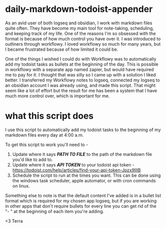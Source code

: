 # daily-markdown-todoist-appender

As an avid user of both logseq and obsidian, I work with markdown files quite often. They have become my main tool for note-taking, scheduling, and keeping track of my life. One of the reasons I'm so obsessed with the format is because of how much control you have over it. I was introduced to outliners through workflowy. I loved workflowy so much for many years, but I became frustrated because of how limited it could be. 

One of the things I wished I could do with Workflowy was to automatically add my todoist tasks as bullets at the beginning of the day. This is possible in workflowy with a separate app named zapier, but would have required me to pay for it. I thought that was silly so I came up with a solution I liked better. I transferred my Workflowy notes to logseq, connected my logseq to an obsidian account I was already using, and made this script. That might seem like a lot of effort but the result for me has been a system that I have much more control over, which is important for me. 

# what this script does

I use this script to automatically add my todoist tasks to the beginning of my markdown files every day at 4:00 a.m. 

To get this script to work you'll need to - 
1. Update where it says **___PATH TO FILE___** to the path of the markdown file you'd like to add to. 
2. Update where it says **___API TOKEN___** to your todoist api token - https://todoist.com/help/articles/find-your-api-token-Jpzx9IIlB
3. Schedule the script to run at the times you want. This can be done using the windows task scheduler, apple automator, or with cron commands on linux.

Something else to note is that the default content I've added is in a bullet list format which is required for my chosen app logseq, but if you are working in other apps that don't require bullets for every line you can get rid of the "- " at the beginning of each item you're adding. 

<3 Terra
